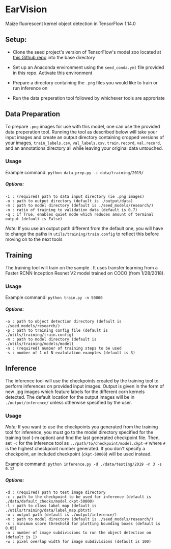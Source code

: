 # EarVision

Maize fluorescent kernel object detection in TensorFlow 1.14.0

## Setup:

- Clone the seed project's version of TensorFlow's model zoo located at [this Github repo](https://github.com/fowler-lab-osu/EarVision_TensorFlow_Object_Detection_API) into the base directory 

- Set up an Anaconda environment using the `seed_conda.yml` file provided in this repo. Activate this environment

- Prepare a directory containing the `.png` files you would like to train or run inference on 

- Run the data preperation tool followed by whichever tools are approriate 

## Data Preparation 

To prepare `.png` images for use with this model, one can use the provided data preperation tool. Running the tool as described below will take your input images and create an output directory containing cropped versions of your images, `train_labels.csv`, `val_labels.csv`, `train.record`, `val.record`, and an annotations directory all while leaving your original data untouched.

### Usage

Example command:
`python data_prep.py -i data/training/2019/`

##### Options:
    -i : (required) path to data input directory (ie .png images)
    -o : path to output directory (default is ./output/data)
    -m : path to model directory (default is ./seed_models/research/)
    -n : ratio of training to validation data (default is 0.7)
    -q : if True, enables quiet mode which reduces amount of terminal output (default is False)

*Note:* If you use an output path different from the default one, you will have to change the paths in `utils/training/train.config` to reflect this before moving on to the next tools

## Training

The training tool will train on the sample . It uses transfer learning from a Faster RCNN Inception Resnet V2 model trained on COCO (from 1/28/2018). 

### Usage

Example command: `python train.py -n 50000`

##### Options:
    -o : path to object detection directory (default is ./seed_models/research/)
    -p : path to training config file (default is ./utils/training/train.config)
    -m : path to model directory (default is ./utils/training/models/model)
    -n : (required) number of training steps to be used
    -s : number of 1 of N evalutation examples (default is 3)

## Inference

The inference tool will use the checkpoints created by the training tool to perform inferences on provided input images. Output is given in the form of new .jpg images which feature labels for the different corn kernels detected. The default location for the output images will be in `./output/inference/` unless otherwise specified by the user.

### Usage

*Note:* If you want to use the checkpoints you generated from the training tool for inference, you must go to the model directory specified for the training tool (-m option) and find the last generated checkpoint file. Then, set `-c` for the inference tool as `../path/to/checkpoint/model.ckpt-#` where `#` is the highest checkpoint number generated. If you don't specify a checkpoint, an included checkpoint (`ckpt-50000`) will be used instead.

Example command: `python inference.py -d ./data/testing/2019 -n 3 -s 0.12`

##### Options:
    -d : (required) path to test image directory 
    -c : path to the checkpoint to be used for inference (default is ./data/default_checks/model.ckpt-50000)
    -l : path to class label map (default is ./utils/training/data/label_map.pbtxt)
    -o : output path (default is ./output/inference/)
    -m : path to model directory (default is ./seed_models/research/)
    -s : minimum score threshold for plotting bounding boxes (default is 0.05)
    -n : number of image subdivisions to run the object detection on (default is 1)
    -w : pixel overlap width for image subdivisions (default is 100)

